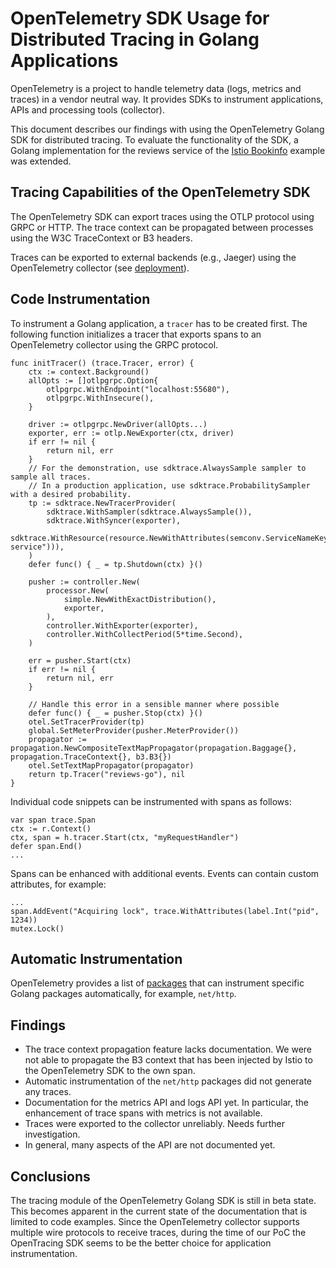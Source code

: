 # OpenTelemetry SDK Usage for Distributed Tracing in Golang Applications

OpenTelemetry is a project to handle telemetry data (logs, metrics and traces) in a vendor neutral way. It provides SDKs to instrument applications, APIs and processing tools (collector).

This document describes our findings with using the OpenTelemetry Golang SDK for distributed tracing. To evaluate the functionality of the SDK, a Golang implementation for the reviews service of the [Istio Bookinfo](https://istio.io/latest/docs/examples/bookinfo/) example was extended.

## Tracing Capabilities of the OpenTelemetry SDK

The OpenTelemetry SDK can export traces using the OTLP protocol using GRPC or HTTP. The trace context can be propagated between processes using the W3C TraceContext or B3 headers.

Traces can be exported to external backends (e.g., Jaeger) using the OpenTelemetry collector (see [deployment](deployment-tracing.md)).

## Code Instrumentation

To instrument a Golang application, a `tracer` has to be created first. The following function initializes a tracer that exports spans to an OpenTelemetry collector using the GRPC protocol.

```
func initTracer() (trace.Tracer, error) {
	ctx := context.Background()
	allOpts := []otlpgrpc.Option{
		otlpgrpc.WithEndpoint("localhost:55680"),
		otlpgrpc.WithInsecure(),
	}

	driver := otlpgrpc.NewDriver(allOpts...)
	exporter, err := otlp.NewExporter(ctx, driver)
	if err != nil {
		return nil, err
	}
	// For the demonstration, use sdktrace.AlwaysSample sampler to sample all traces.
	// In a production application, use sdktrace.ProbabilitySampler with a desired probability.
	tp := sdktrace.NewTracerProvider(
		sdktrace.WithSampler(sdktrace.AlwaysSample()),
		sdktrace.WithSyncer(exporter),
		sdktrace.WithResource(resource.NewWithAttributes(semconv.ServiceNameKey.String("my-service"))),
	)
	defer func() { _ = tp.Shutdown(ctx) }()

	pusher := controller.New(
		processor.New(
			simple.NewWithExactDistribution(),
			exporter,
		),
		controller.WithExporter(exporter),
		controller.WithCollectPeriod(5*time.Second),
	)

	err = pusher.Start(ctx)
	if err != nil {
		return nil, err
	}

	// Handle this error in a sensible manner where possible
	defer func() { _ = pusher.Stop(ctx) }()
	otel.SetTracerProvider(tp)
	global.SetMeterProvider(pusher.MeterProvider())
	propagator := propagation.NewCompositeTextMapPropagator(propagation.Baggage{}, propagation.TraceContext{}, b3.B3{})
	otel.SetTextMapPropagator(propagator)
	return tp.Tracer("reviews-go"), nil
}
```

Individual code snippets can be instrumented with spans as follows:

```
var span trace.Span
ctx := r.Context()
ctx, span = h.tracer.Start(ctx, "myRequestHandler")
defer span.End()
...
```

Spans can be enhanced with additional events. Events can contain custom attributes, for example:

```
...
span.AddEvent("Acquiring lock", trace.WithAttributes(label.Int("pid", 1234))
mutex.Lock()
```

## Automatic Instrumentation

OpenTelemetry provides a list of [packages](https://github.com/open-telemetry/opentelemetry-go-contrib/tree/main/instrumentation) that can instrument specific Golang packages automatically, for example, `net/http`.

## Findings

* The trace context propagation feature lacks documentation. We were not able to propagate the B3 context that has been injected by Istio to the OpenTelemetry SDK to the own span.
* Automatic instrumentation of the `net/http` packages did not generate any traces.
* Documentation for the metrics API and logs API yet. In particular, the enhancement of trace spans with metrics is not available.
* Traces were exported to the collector unreliably. Needs further investigation.
* In general, many aspects of the API are not documented yet.

## Conclusions

The tracing module of the OpenTelemetry Golang SDK is still in beta state. This becomes apparent in the current state of the documentation that is limited to code examples. Since the OpenTelemetry collector supports multiple wire protocols to receive traces, during the time of our PoC the OpenTracing SDK seems to be the better choice for application instrumentation.
